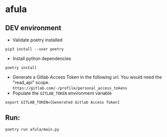 # afula

## DEV environment

* Validate poetry installed
```shell
pip3 install --user poetry
```
* Install python dependencies
```shell
poetry install
```
* Generate a Gitlab Access Token in the following url. You would need the
"read_api" scope.
`https://gitlab.com/-/profile/personal_access_tokens`
* Populate the `GITLAB_TOKEN` environment variable
```shell
export GITLAB_TOKEN=[Generated Gitlab Access Token]
```


## Run: 
```shell
poetry run afula/main.py
```

